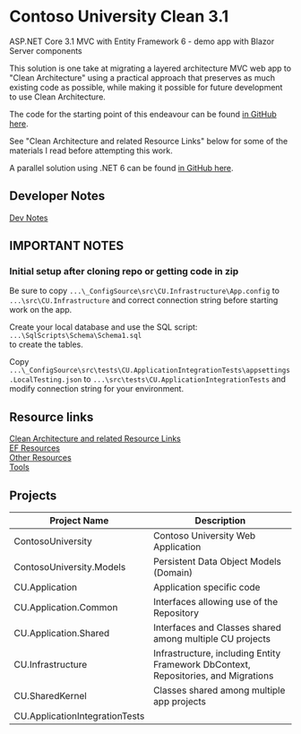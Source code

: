 # Contoso University Clean 3.1

ASP.NET Core 3.1 MVC with Entity Framework 6 - demo app with Blazor Server components

This solution is one take at migrating a layered architecture MVC web app
to "Clean Architecture" using a practical approach that preserves as much
existing code as possible, while making it possible for future development
to use Clean Architecture.

The code for the starting point of this endeavour can be found
[in GitHub here](https://github.com/bgoodearl/ContosoUniversity_dnc31_MVC).

See "Clean Architecture and related Resource Links" below for
some of the materials I read before attempting this work.

A parallel solution using .NET 6 can be found [in GitHub here](https://github.com/bgoodearl/ContosoU_dn6_MVCB_Clean).

## Developer Notes

[Dev Notes](./_docs/CC3__DevNotes.md)<br/>

## IMPORTANT NOTES

### Initial setup after cloning repo or getting code in zip

Be sure to copy `...\_ConfigSource\src\CU.Infrastructure\App.config` 
to `...\src\CU.Infrastructure`
and correct connection string before starting work on the app.

Create your local database and use the SQL script:<br/>
`...\SqlScripts\Schema\Schema1.sql`<br/>
to create the tables.<br/>

Copy `...\_ConfigSource\src\tests\CU.ApplicationIntegrationTests\appsettings.LocalTesting.json`
to `...\src\tests\CU.ApplicationIntegrationTests` and modify connection string for your environment.

## Resource links

[Clean Architecture and related Resource Links](./_docs/CC3_CleanResources.md)<br/>
[EF Resources](./_docs/CC3_EFResources.md)<br/>
[Other Resources](./_docs/CC3_Resources.md)<br/>
[Tools](./_docs/CC3_Tools.md)<br/>

## Projects

Project Name                    | Description
-------------                   | ------------
ContosoUniversity               | Contoso University Web Application
ContosoUniversity.Models        | Persistent Data Object Models (Domain)
CU.Application                  | Application specific code
CU.Application.Common           | Interfaces allowing use of the Repository
CU.Application.Shared           | Interfaces and Classes shared among multiple CU projects
CU.Infrastructure               | Infrastructure, including Entity Framework DbContext, Repositories, and Migrations
CU.SharedKernel                 | Classes shared among multiple app projects
CU.ApplicationIntegrationTests  | 

